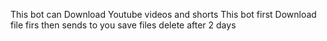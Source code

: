 This bot can Download Youtube videos and shorts 
This bot first Download file firs then sends to you save files delete after 2 days 
